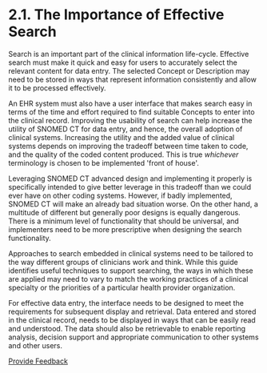 # 2.1. The Importance of Effective Search

Search is an important part of the clinical information life-cycle. Effective search must make it quick and easy for users to accurately select the relevant content for data entry. The selected Concept or Description may need to be stored in ways that represent information consistently and allow it to be processed effectively.

An EHR system must also have a user interface that makes search easy in terms of the time and effort required to find suitable Concepts to enter into the clinical record. Improving the usability of search can help increase the utility of SNOMED CT for data entry, and hence, the overall adoption of clinical systems. Increasing the utility and the added value of clinical systems depends on improving the tradeoff between time taken to code, and the quality of the coded content produced. This is true _whichever_ terminology is chosen to be implemented 'front of house'.

Leveraging SNOMED CT advanced design and implementing it properly is specifically intended to give better leverage in this tradeoff than we could ever have on other coding systems. However, if badly implemented, SNOMED CT will make an already bad situation worse. On the other hand, a multitude of different but generally poor designs is equally dangerous. There is a minimum level of functionality that should be universal, and implementers need to be more prescriptive when designing the search functionality.

Approaches to search embedded in clinical systems need to be tailored to the way different groups of clinicians work and think. While this guide identifies useful techniques to support searching, the ways in which these are applied may need to vary to match the working practices of a clinical specialty or the priorities of a particular health provider organization.

For effective data entry, the interface needs to be designed to meet the requirements for subsequent display and retrieval. Data entered and stored in the clinical record, needs to be displayed in ways that can be easily read and understood. The data should also be retrievable to enable reporting analysis, decision support and appropriate communication to other systems and other users.






<a href="https://docs.google.com/forms/d/e/1FAIpQLScTmbZIf0UEQwYDkY27EEWBkaiYkHSbR0_9DmFrMLXoQLyL7Q/viewform?usp=pp_url&entry.1767247133=Search+And+Data+Entry+Guide&entry.670899847=2.1.%20The%20Importance%20of%20Effective%20Search" class="button primary">Provide Feedback</a>
